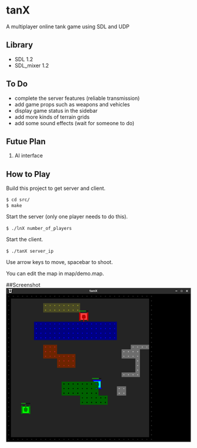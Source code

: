 # tanX
A multiplayer online tank game using SDL and UDP

## Library
+ SDL 1.2
+ SDL_mixer 1.2

## To Do
+ complete the server features (reliable transmission)
+ add game props such as weapons and vehicles
+ display game status in the sidebar
+ add more kinds of terrain grids
+ add some sound effects (wait for someone to do)

## Futue Plan
1. AI interface

## How to Play
Build this project to get server and client.

```
$ cd src/
$ make
```

Start the server (only one player needs to do this).

`$ ./lnX number_of_players`

Start the client.

`$ ./tanX server_ip`

Use arrow keys to move, spacebar to shoot.

You can edit the map in map/demo.map.

##Screenshot
![screenshot](screenshot.png)
